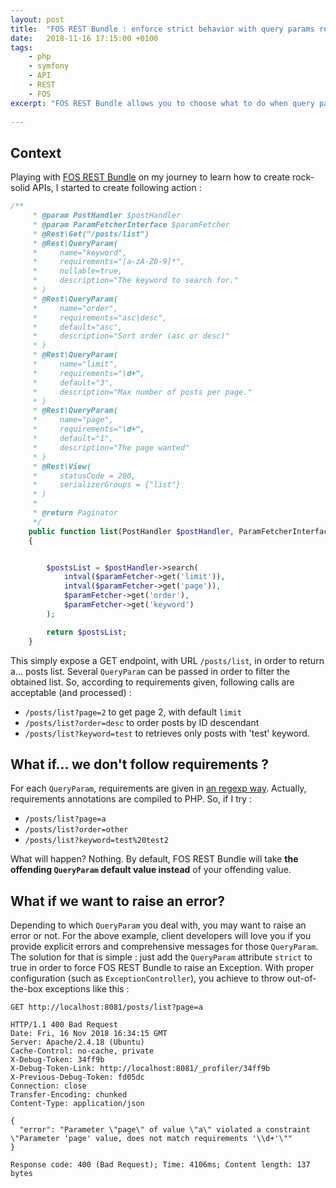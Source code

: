 ```yaml
---
layout: post
title:  "FOS REST Bundle : enforce strict behavior with query params requirements"
date:   2018-11-16 17:15:00 +0100
tags:
    - php
    - symfony
    - API
    - REST
    - FOS
excerpt: "FOS REST Bundle allows you to choose what to do when query params requirements are not met. Let's see how to choose."
    
---
```


## Context
Playing with [FOS REST Bundle](https://github.com/FriendsOfSymfony/FOSRestBundle) on my journey to learn how to create rock-solid APIs, I started to create following action :
 
```php
/**
     * @param PostHandler $postHandler
     * @param ParamFetcherInterface $paramFetcher
     * @Rest\Get("/posts/list")
     * @Rest\QueryParam(
     *     name="keyword",
     *     requirements="[a-zA-Z0-9]*",     
     *     nullable=true,
     *     description="The keyword to search for."
     * )
     * @Rest\QueryParam(
     *     name="order",
     *     requirements="asc|desc",
     *     default="asc",     
     *     description="Sort order (asc or desc)"
     * )
     * @Rest\QueryParam(
     *     name="limit",
     *     requirements="\d+",
     *     default="3",     
     *     description="Max number of posts per page."
     * )
     * @Rest\QueryParam(
     *     name="page",
     *     requirements="\d+",
     *     default="1",     
     *     description="The page wanted"
     * )
     * @Rest\View(
     *     statusCode = 200,
     *     serializerGroups = {"list"}
     * )
     *
     * @return Paginator
     */
    public function list(PostHandler $postHandler, ParamFetcherInterface $paramFetcher)
    {


        $postsList = $postHandler->search(
            intval($paramFetcher->get('limit')),
            intval($paramFetcher->get('page')),
            $paramFetcher->get('order'),
            $paramFetcher->get('keyword')
        );

        return $postsList;
    }
```

This simply expose a GET endpoint, with URL `/posts/list`, in order to return a... posts list. Several `QueryParam` can be passed in order to filter the obtained list. So, according to requirements given, following calls are acceptable (and processed) :
- `/posts/list?page=2` to get page 2, with default `limit`
- `/posts/list?order=desc` to order posts by ID descendant
- `/posts/list?keyword=test` to retrieves only posts with 'test' keyword.

## What if... we don't follow requirements ?

For each `QueryParam`, requirements are given in [an regexp way](https://symfony.com/doc/current/routing/conditions.html). Actually, requirements annotations are compiled to PHP. So, if I try :
 
 - `/posts/list?page=a`
 - `/posts/list?order=other`
 - `/posts/list?keyword=test%20test2`
 
What will happen? Nothing. By default, FOS REST Bundle will take __the offending `QueryParam` default value instead__ of your offending value.
 
## What if we want to raise an error?
Depending to which `QueryParam` you deal with, you may want to raise an error or not. For the above example, client developers will love you if you provide explicit errors and comprehensive messages for those `QueryParam`. The solution for that is simple : just add the `QueryParam` attribute `strict` to true in order to force FOS REST Bundle to raise an Exception.
With proper configuration (such as `ExceptionController`), you achieve to throw out-of-the-box exceptions like this :
 
```
GET http://localhost:8081/posts/list?page=a
 
HTTP/1.1 400 Bad Request
Date: Fri, 16 Nov 2018 16:34:15 GMT
Server: Apache/2.4.18 (Ubuntu)
Cache-Control: no-cache, private
X-Debug-Token: 34ff9b
X-Debug-Token-Link: http://localhost:8081/_profiler/34ff9b
X-Previous-Debug-Token: fd05dc
Connection: close
Transfer-Encoding: chunked
Content-Type: application/json
 
{
  "error": "Parameter \"page\" of value \"a\" violated a constraint \"Parameter 'page' value, does not match requirements '\\d+'\""
}
 
Response code: 400 (Bad Request); Time: 4106ms; Content length: 137 bytes
```
 